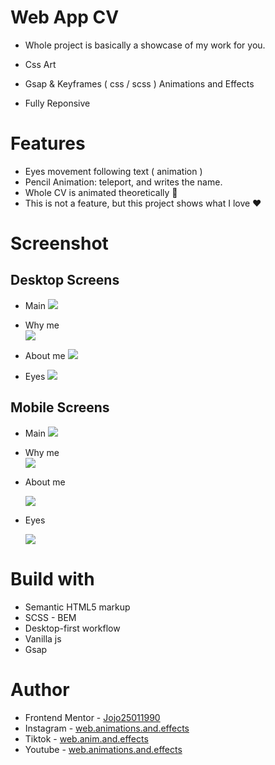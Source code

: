 # Web App CV

- Whole project is basically a showcase of my work for you.

- Css Art
- Gsap & Keyframes ( css / scss ) Animations and Effects
- Fully Reponsive

# Features

- Eyes movement following text ( animation )
- Pencil Animation: teleport, and writes the name.
- Whole CV is animated theoretically 🤣
- This is not a feature, but this project shows what I love ❤️

# Screenshot

## Desktop Screens

- Main
  ![](./screens/main.png)

- Why me  
   ![](./screens/why__me.png)

- About me
  ![](./screens/about__me.png)

- Eyes
  ![](./screens/eyes.png)

## Mobile Screens

- Main
  ![](./screens/Screenshot%20main-mobile.png)

- Why me  
   ![](./screens/Screenshot%20why__me-mobile.png)

- About me

  ![](./screens/Screenshot%20about__me-mobile.png)

- Eyes

  ![](./screens/Screenshot%20eyes-mobile.png)

# Build with

- Semantic HTML5 markup
- SCSS - BEM
- Desktop-first workflow
- Vanilla js
- Gsap

# Author

- Frontend Mentor - [Jojo25011990](https://www.frontendmentor.io/profile/Jojo25011990)
- Instagram - [web.animations.and.effects](https://www.instagram.com/web.animations.and.effects)
- Tiktok - [web.anim.and.effects](https://www.tiktok.com/@web.anim.and.effects)
- Youtube - [web.animations.and.effects](https://www.youtube.com/@web.animations.and.effects)

